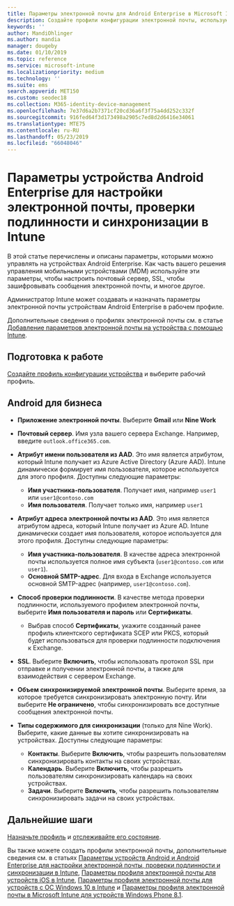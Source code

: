 ```yaml
---
title: Параметры электронной почты для Android Enterprise в Microsoft Intune в Azure | Документация Майкрософт
description: Создайте профили конфигурации электронной почты, использующие серверы Exchange, и извлеките атрибуты из Azure Active Directory. Включите SSL или SMIME, выполните проверку подлинности пользователей с сертификатами или именем пользователя и паролем, а также синхронизируйте электронную почту и расписания в рабочих профилях устройств Android с помощью Microsoft Intune.
keywords: ''
author: MandiOhlinger
ms.author: mandia
manager: dougeby
ms.date: 01/10/2019
ms.topic: reference
ms.service: microsoft-intune
ms.localizationpriority: medium
ms.technology: ''
ms.suite: ems
search.appverid: MET150
ms.custom: seodec18
ms.collection: M365-identity-device-management
ms.openlocfilehash: 7e37d6a2b7371cf20cd36a6f3f75a4dd252c332f
ms.sourcegitcommit: 916fed64f3d173498a2905c7ed8d2d6416e34061
ms.translationtype: MTE75
ms.contentlocale: ru-RU
ms.lasthandoff: 05/23/2019
ms.locfileid: "66048046"
---
```

# <a name="android-enterprise-device-settings-to-configure-email-authentication-and-synchronization-in-intune"></a>Параметры устройства Android Enterprise для настройки электронной почты, проверки подлинности и синхронизации в Intune

В этой статье перечислены и описаны параметры, которыми можно управлять на устройствах Android Enterprise. Как часть вашего решения управления мобильными устройствами (MDM) используйте эти параметры, чтобы настроить почтовый сервер, SSL, чтобы зашифровывать сообщения электронной почты, и многое другое.

Администратор Intune может создавать и назначать параметры электронной почты устройствам Android Enterprise в рабочем профиле.

Дополнительные сведения о профилях электронной почты см. в статье [Добавление параметров электронной почты на устройства с помощью Intune](email-settings-configure.md).

## <a name="before-you-begin"></a>Подготовка к работе

[Создайте профиль конфигурации устройства](email-settings-configure.md#create-a-device-profile) и выберите рабочий профиль.

## <a name="android-enterprise"></a>Android для бизнеса

- **Приложение электронной почты**. Выберите **Gmail** или **Nine Work**
- **Почтовый сервер**. Имя узла вашего сервера Exchange. Например, введите `outlook.office365.com`.
- **Атрибут имени пользователя из AAD**. Это имя является атрибутом, который Intune получает из Azure Active Directory (Azure AAD). Intune динамически формирует имя пользователя, которое используется для этого профиля. Доступны следующие параметры:

  - **Имя участника-пользователя**. Получает имя, например `user1` или `user1@contoso.com`
  - **Имя пользователя**. Получает только имя, например `user1`

- **Атрибут адреса электронной почты из AAD**. Это имя является атрибутом адреса, который Intune получает из Azure AD. Intune динамически создает имя пользователя, которое используется для этого профиля. Доступны следующие параметры:
  - **Имя участника-пользователя**. В качестве адреса электронной почты используется полное имя субъекта (`user1@contoso.com` или `user1`).
  - **Основной SMTP-адрес**. Для входа в Exchange используется основной SMTP-адрес (например, `user1@contoso.com`).

- **Способ проверки подлинности**. В качестве метода проверки подлинности, используемого профилем электронной почты, выберите **Имя пользователя и пароль** или **Сертификаты**.
  - Выбрав способ **Сертификаты**, укажите созданный ранее профиль клиентского сертификата SCEP или PKCS, который будет использоваться для проверки подлинности подключения к Exchange.
- **SSL**. Выберите **Включить**, чтобы использовать протокол SSL при отправке и получении электронной почты, а также для взаимодействия с сервером Exchange.
- **Объем синхронизируемой электронной почты**. Выберите время, за которое требуется синхронизировать электронную почту. Или выберите **Не ограничено**, чтобы синхронизировать все доступные сообщения электронной почты.
- **Типы содержимого для синхронизации** (только для Nine Work). Выберите, какие данные вы хотите синхронизировать на устройствах. Доступны следующие параметры:
  - **Контакты**. Выберите **Включить**, чтобы разрешить пользователям синхронизировать контакты на своих устройствах.
  - **Календарь**. Выберите **Включить**, чтобы разрешить пользователям синхронизировать календарь на своих устройствах.
  - **Задачи**. Выберите **Включить**, чтобы разрешить пользователям синхронизировать задачи на своих устройствах.

## <a name="next-steps"></a>Дальнейшие шаги

[Назначьте профиль](device-profile-assign.md) и [отслеживайте его состояние](device-profile-monitor.md).

Вы также можете создать профили электронной почты, дополнительные сведения см. в статьях [Параметры устройств Android и Android Enterprise для настройки электронной почты, проверки подлинности и синхронизации в Intune](email-settings-android.md), [Параметры профиля электронной почты для устройств iOS в Intune](email-settings-ios.md), [Параметры профиля электронной почты для устройств с ОС Windows 10 в Intune](email-settings-windows-10.md) и [Параметры профиля электронной почты в Microsoft Intune для устройств Windows Phone 8.1](email-settings-windows-phone-8-1.md).
